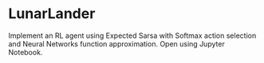 # LunarLander

Implement an RL agent using Expected Sarsa with Softmax action selection and Neural Networks function approximation.
Open using Jupyter Notebook.
